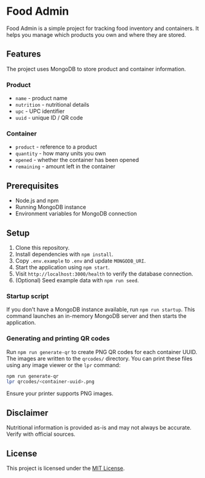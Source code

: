 # Food Admin

Food Admin is a simple project for tracking food inventory and containers.
It helps you manage which products you own and where they are stored.

## Features

The project uses MongoDB to store product and container information.

### Product
- `name` - product name
- `nutrition` - nutritional details
- `upc` - UPC identifier
- `uuid` - unique ID / QR code

### Container
- `product` - reference to a product
- `quantity` - how many units you own
- `opened` - whether the container has been opened
- `remaining` - amount left in the container

## Prerequisites

- Node.js and npm
- Running MongoDB instance
- Environment variables for MongoDB connection

## Setup

1. Clone this repository.
2. Install dependencies with `npm install`.
3. Copy `.env.example` to `.env` and update `MONGODB_URI`.
4. Start the application using `npm start`.
5. Visit `http://localhost:3000/health` to verify the database connection.
6. (Optional) Seed example data with `npm run seed`.

### Startup script

If you don't have a MongoDB instance available, run `npm run startup`. This
command launches an in-memory MongoDB server and then starts the application.

### Generating and printing QR codes

Run `npm run generate-qr` to create PNG QR codes for each container UUID. The
images are written to the `qrcodes/` directory. You can print these files using
any image viewer or the `lpr` command:

```bash
npm run generate-qr
lpr qrcodes/<container-uuid>.png
```

Ensure your printer supports PNG images.

## Disclaimer

Nutritional information is provided as-is and may not always be accurate. Verify with official sources.

## License

This project is licensed under the [MIT License](LICENSE).
